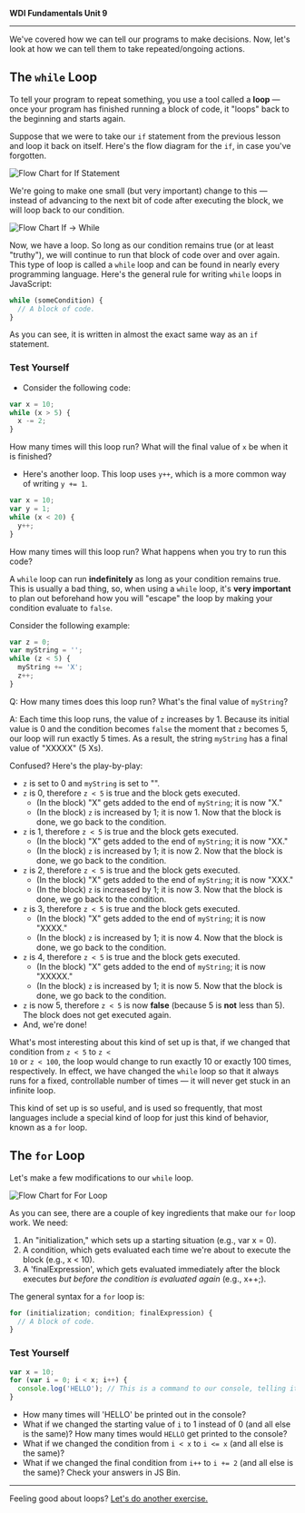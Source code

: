 **WDI Fundamentals Unit 9**

---

We've covered how we can tell our programs to make decisions. Now, let's look at how we can tell them to take repeated/ongoing actions.

## The `while` Loop

To tell your program to repeat something, you use a tool called a **loop** — once your program has finished running a block of code, it "loops" back to the beginning and starts again.

Suppose that we were to take our `if` statement from the previous lesson and loop it back on itself. Here's the flow diagram for the `if`, in case you've forgotten.

![Flow Chart for `If` Statement](../assets/chapter4/flow_chart_if.png)
<br>

We're going to make one small (but very important) change to this — instead of advancing to the next bit of code after executing the block, we will loop back to our condition.

![Flow Chart `If` -> `While`](../assets/chapter4/flow_chart_if-to-while.png)
<br>

Now, we have a loop. So long as our condition remains true (or at least "truthy"), we will continue to run that block of code over and over again. This type of loop is called a `while` loop and can be found in nearly every programming language. Here's the general rule for writing `while` loops in JavaScript:

```javascript
while (someCondition) {
  // A block of code.
}
```
As you can see, it is written in almost the exact same way as an `if` statement.

### Test Yourself
* Consider the following code:

```javascript
var x = 10;
while (x > 5) {
  x -= 2;
}
```

How many times will this loop run? What will the final value of `x` be when it is finished?

* Here's another loop. This loop uses `y++`, which is a more common way of writing `y += 1`.

```javascript
var x = 10;
var y = 1;
while (x < 20) {
  y++;
}
```

How many times will this loop run? What happens when you try to run this code?


A `while` loop can run **indefinitely** as long as your condition remains true. This is usually a bad thing, so, when using a `while` loop, it's **very important** to plan out beforehand how you will "escape" the loop by making your condition evaluate to `false`.

Consider the following example:

```javascript
var z = 0;
var myString = '';
while (z < 5) {
  myString += 'X';
  z++;
}
```

Q: How many times does this loop run? What's the final value of `myString`?

A: Each time this loop runs, the value of `z` increases by 1. Because its initial value is 0 and the condition becomes `false` the moment that `z` becomes 5, our loop will run exactly 5 times. As a result, the string `myString` has a final value of "XXXXX" (5 Xs).

Confused? Here's the play-by-play:
* `z` is set to 0 and `myString` is set to "".
* `z` is 0, therefore <code>z < 5</code> is true and the block gets executed.
  * (In the block) "X" gets added to the end of `myString`; it is now "X."
  * (In the block) `z` is increased by 1; it is now 1. Now that the block is done, we go back to the condition.
* `z` is 1, therefore <code>z < 5</code> is true and the block gets executed.
  * (In the block) "X" gets added to the end of `myString`; it is now "XX."
  * (In the block) `z` is increased by 1; it is now 2. Now that the block is done, we go back to the condition.
* `z` is 2, therefore <code>z < 5</code> is true and the block gets executed.
  * (In the block) "X" gets added to the end of `myString`; it is now "XXX."
  * (In the block) `z` is increased by 1; it is now 3. Now that the block is done, we go back to the condition.
* `z` is 3, therefore <code>z < 5</code> is true and the block gets executed.
  * (In the block) "X" gets added to the end of `myString`; it is now "XXXX."
  * (In the block) `z` is increased by 1; it is now 4. Now that the block is done, we go back to the condition.
* `z` is 4, therefore <code>z < 5</code> is true and the block gets executed.
  * (In the block) "X" gets added to the end of `myString`; it is now "XXXXX."
  * (In the block) `z` is increased by 1; it is now 5. Now that the block is done, we go back to the condition.
* `z` is now 5, therefore <code>z < 5</code> is now **false** (because 5 is **not** less than 5). The block does not get executed again.
* And, we're done!

What's most interesting about this kind of set up is that, if we changed that condition from <code>z < 5</code> to <code>z < 10</code> or <code>z < 100</code>, the loop would change to run exactly 10 or exactly 100 times, respectively. In effect, we have changed the `while` loop so that it always runs for a fixed, controllable number of times — it will never get stuck in an infinite loop.

This kind of set up is so useful, and is used so frequently, that most languages include a special kind of loop for just this kind of behavior, known as a `for` loop.

## The `for` Loop

Let's make a few modifications to our `while` loop.

![Flow Chart for `For` Loop](../assets/chapter4/flow_chart_while-to-for.png)

As you can see, there are a couple of key ingredients that make our `for` loop work. We need:
1) An "initialization," which sets up a starting situation (e.g., var x = 0).
2) A condition, which gets evaluated each time we're about to execute the block (e.g., x < 10).
3) A 'finalExpression', which gets evaluated immediately after the block executes *but before the condition is evaluated again* (e.g., x++;).

The general syntax for a `for` loop is:

```javascript
for (initialization; condition; finalExpression) {
  // A block of code.
}
```

### Test Yourself

```javascript
var x = 10;
for (var i = 0; i < x; i++) {
  console.log('HELLO'); // This is a command to our console, telling it to display the text 'HELLO' and advance to a new line.
}
```

* How many times will 'HELLO' be printed out in the console?
* What if we changed the starting value of `i` to 1 instead of 0 (and all else is the same)? How many times would `HELLO` get printed to the console?
* What if we changed the condition from <code>i < x</code> to <code>i <= x</code> (and all else is the same)?
* What if we changed the final condition from <code>i++</code> to <code>i += 2</code> (and all else is the same)?
Check your answers in JS Bin.

---

Feeling good about loops? [Let's do another exercise.](07_exercise.md)
